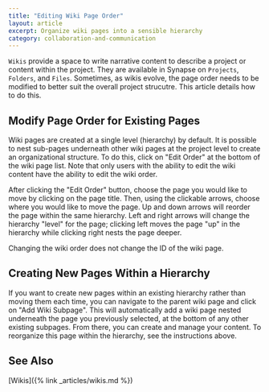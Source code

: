 ```yaml
---
title: "Editing Wiki Page Order"
layout: article
excerpt: Organize wiki pages into a sensible hierarchy
category: collaboration-and-communication
---
```


`Wikis` provide a space to write narrative content to describe a project or content within the project. They are available in Synapse on `Projects`, `Folders`, and `Files`. Sometimes, as wikis evolve, the page order needs to be modified to better suit the overall project strucutre. This article details how to do this.

## Modify Page Order for Existing Pages

Wiki pages are created at a single level (hierarchy) by default. It is possible to nest sub-pages underneath other wiki pages at the project level to create an organizational structure. To do this, click on "Edit Order" at the bottom of the wiki page list. Note that only users with the ability to edit the wiki content have the ability to edit the wiki order.

After clicking the "Edit Order" button, choose the page you would like to move by clicking on the page title. Then, using the clickable arrows, choose where you would like to move the page. Up and down arrows will reorder the page within the same hierarchy. Left and right arrows will change the hierarchy "level" for the page; clicking left moves the page "up" in the hierarchy while clicking right nests the page deeper.

Changing the wiki order does not change the ID of the wiki page.

## Creating New Pages Within a Hierarchy

If you want to create new pages within an existing hierarchy rather than moving them each time, you can navigate to the parent wiki page and click on "Add Wiki Subpage". This will automatically add a wiki page nested underneath the page you previously selected, at the bottom of any other existing subpages. From there, you can create and manage your content. To reorganize this page within the hierarchy, see the instructions above.

## See Also

[Wikis]({% link _articles/wikis.md %})
